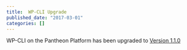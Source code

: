 ```yaml
---
title:  WP-CLI Upgrade
published_date: "2017-03-01"
categories: []
---
```

WP-CLI on the Pantheon Platform has been upgraded to [Version 1.1.0](https://make.wordpress.org/cli/2017/02/01/version-1-1-0/)
